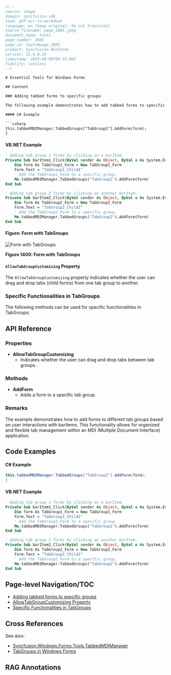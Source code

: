 ```html
<!-- 
source: image
domain: syncfusion-sdk
task: pdf-ocr-to-markdown
language: en (keep original; do not translate)
source_filename: page_2085.jpeg
document_name: tools
page_number: 2085
page_id: tools#page_2085
product: Syncfusion Winforms
version: 11.4.0.26
timestamp: 2025-08-09T09:35:08Z
fidelity: lossless
-->

# Essential Tools for Windows Forms

## Content

### Adding tabbed forms to specific groups

The following example demonstrates how to add tabbed forms to specific tab groups using `TabbedGroups`.

#### C# Example

```csharp
this.tabbedMDIManager.TabbedGroups["TabGroup2"].AddForm(form);
}
```

#### VB.NET Example

```vb
' Adding tab group 1 forms by clicking on a barItem.
Private Sub barItem1_Click(ByVal sender As Object, ByVal e As System.EventArgs) Handles barItem1.Click
    Dim form As TabGroup1_Form = New TabGroup1_Form
    Form.Text = "TabGroup1_Child1"
    ' Add the TabGroup1_Form to a specific group.
    Me.tabbedMDIManager.TabbedGroups("TabGroup1").AddForm(Form)
End Sub

' Adding tab group 2 forms by clicking on another barItem.
Private Sub barItem2_Click(ByVal sender As Object, ByVal e As System.EventArgs) Handles barItem2.Click
    Dim form As TabGroup2_Form = New TabGroup2_Form
    Form.Text = "TabGroup2_Child2"
    ' Add the TabGroup2_Form to a specific group.
    Me.tabbedMDIManager.TabbedGroups("TabGroup2").AddForm(Form)
End Sub
```

#### Figure: Form with TabGroups

![Form with TabGroups](https://via.placeholder.com/500x500?text=Figure+1400%3A+Form+with+TabGroups)

**Figure 1400: Form with TabGroups**

#### `AllowTabGroupCustomizing` Property

The `AllowTabGroupCustomizing` property indicates whether the user can drag and drop tabs (child forms) from one tab group to another.

### Specific Functionalities in TabGroups

The following methods can be used for specific functionalities in TabGroups:

## API Reference

### Properties

- **AllowTabGroupCustomizing**
  - Indicates whether the user can drag and drop tabs between tab groups.

### Methods

- **AddForm**
  - Adds a form to a specific tab group.

### Remarks

The example demonstrates how to add forms to different tab groups based on user interactions with barItems. This functionality allows for organized and flexible tab management within an MDI (Multiple Document Interface) application.

## Code Examples

#### C# Example

```csharp
this.tabbedMDIManager.TabbedGroups["TabGroup2"].AddForm(form);
}
```

#### VB.NET Example

```vb
' Adding tab group 1 forms by clicking on a barItem.
Private Sub barItem1_Click(ByVal sender As Object, ByVal e As System.EventArgs) Handles barItem1.Click
    Dim form As TabGroup1_Form = New TabGroup1_Form
    Form.Text = "TabGroup1_Child1"
    ' Add the TabGroup1_Form to a specific group.
    Me.tabbedMDIManager.TabbedGroups("TabGroup1").AddForm(Form)
End Sub

' Adding tab group 2 forms by clicking on another barItem.
Private Sub barItem2_Click(ByVal sender As Object, ByVal e As System.EventArgs) Handles barItem2.Click
    Dim form As TabGroup2_Form = New TabGroup2_Form
    Form.Text = "TabGroup2_Child2"
    ' Add the TabGroup2_Form to a specific group.
    Me.tabbedMDIManager.TabbedGroups("TabGroup2").AddForm(Form)
End Sub
```

## Page-level Navigation/TOC

- [Adding tabbed forms to specific groups](#adding-tabbed-forms-to-specific-groups)
- [AllowTabGroupCustomizing Property](#allowtabgroupcustomizing-property)
- [Specific Functionalities in TabGroups](#specific-functionalities-in-tabgroups)

## Cross References

See also:

- [Syncfusion.Windows.Forms.Tools.TabbedMDIManager](https://help.syncfusion.com/windowsforms/tabbedmdimanagement/)
- [TabGroups in Windows Forms](https://help.syncfusion.com/windowsforms/tabbedmdimanagement/tabgroups)

## RAG Annotations

<!-- tags: Windows Forms, TabGroups, TabbedMDIManager, C#, VB.NET, Syncfusion, AllowTabGroupCustomizing, Tabbed Groups, AddForm, Tab Management keywords: adding tabbed forms, tab customization, tab group functionality, multiple document interface, MDI, Syncfusion WinForms, tab management, tab customization, tab dragged, tab dropped -->
```